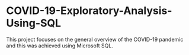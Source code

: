 # COVID-19-Exploratory-Analysis-Using-SQL
This project focuses on the general overview of the COVID-19 pandemic and this was achieved using Microsoft SQL.
